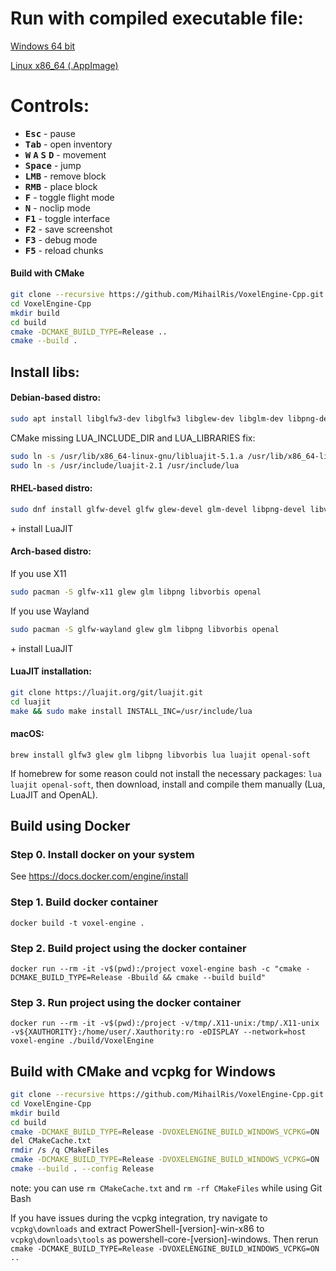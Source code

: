 # Run with compiled executable file:

[Windows 64 bit](https://github.com/MihailRis/VoxelEngine-Cpp/releases/download/v19/voxelengine_v19_win64.zip)

[Linux x86_64 (.AppImage)](https://github.com/MihailRis/VoxelEngine-Cpp/releases/download/v19/VoxelEngine-0.19-x86_64.AppImage)


# Controls:
- <kbd>**Esc**</kbd> - pause
- <kbd>**Tab**</kbd> - open inventory
- <kbd>**W**</kbd> <kbd>**A**</kbd> <kbd>**S**</kbd> <kbd>**D**</kbd> - movement
- <kbd>**Space**</kbd> - jump
- <kbd>**LMB**</kbd> - remove block
- <kbd>**RMB**</kbd> - place block
- <kbd>**F**</kbd> - toggle flight mode
- <kbd>**N**</kbd> - noclip mode
- <kbd>**F1**</kbd> - toggle interface
- <kbd>**F2**</kbd> - save screenshot
- <kbd>**F3**</kbd> - debug mode
- <kbd>**F5**</kbd> - reload chunks

#### Build with CMake
```sh
git clone --recursive https://github.com/MihailRis/VoxelEngine-Cpp.git
cd VoxelEngine-Cpp
mkdir build
cd build
cmake -DCMAKE_BUILD_TYPE=Release ..
cmake --build .
```

## Install libs:

#### Debian-based distro:
```sh
sudo apt install libglfw3-dev libglfw3 libglew-dev libglm-dev libpng-dev libopenal-dev libluajit-5.1-dev libvorbis-dev
```

CMake missing LUA_INCLUDE_DIR and LUA_LIBRARIES fix:
```sh
sudo ln -s /usr/lib/x86_64-linux-gnu/libluajit-5.1.a /usr/lib/x86_64-linux-gnu/liblua5.1.a
sudo ln -s /usr/include/luajit-2.1 /usr/include/lua
```

#### RHEL-based distro:
```sh
sudo dnf install glfw-devel glfw glew-devel glm-devel libpng-devel libvorbis-devel openal-devel
```

\+ install LuaJIT

#### Arch-based distro:
If you use X11
```sh
sudo pacman -S glfw-x11 glew glm libpng libvorbis openal
```

If you use Wayland
```sh
sudo pacman -S glfw-wayland glew glm libpng libvorbis openal
```

\+ install LuaJIT

#### LuaJIT installation:
```sh
git clone https://luajit.org/git/luajit.git
cd luajit
make && sudo make install INSTALL_INC=/usr/include/lua
```

#### macOS:

```
brew install glfw3 glew glm libpng libvorbis lua luajit openal-soft
```

If homebrew for some reason could not install the necessary packages: ```lua luajit openal-soft```, then download, install and compile them manually (Lua, LuaJIT and OpenAL).

## Build using Docker

### Step 0. Install docker on your system

See https://docs.docker.com/engine/install

### Step 1. Build docker container

```
docker build -t voxel-engine .
```

### Step 2. Build project using the docker container

```
docker run --rm -it -v$(pwd):/project voxel-engine bash -c "cmake -DCMAKE_BUILD_TYPE=Release -Bbuild && cmake --build build"
```

### Step 3. Run project using the docker container

```
docker run --rm -it -v$(pwd):/project -v/tmp/.X11-unix:/tmp/.X11-unix -v${XAUTHORITY}:/home/user/.Xauthority:ro -eDISPLAY --network=host voxel-engine ./build/VoxelEngine
```

## Build with CMake and vcpkg for Windows

```sh
git clone --recursive https://github.com/MihailRis/VoxelEngine-Cpp.git
cd VoxelEngine-Cpp
mkdir build
cd build
cmake -DCMAKE_BUILD_TYPE=Release -DVOXELENGINE_BUILD_WINDOWS_VCPKG=ON ..
del CMakeCache.txt
rmdir /s /q CMakeFiles
cmake -DCMAKE_BUILD_TYPE=Release -DVOXELENGINE_BUILD_WINDOWS_VCPKG=ON ..
cmake --build . --config Release
```
note: you can use ```rm CMakeCache.txt``` and ```rm -rf CMakeFiles``` while using Git Bash

If you have issues during the vcpkg integration, try navigate to ```vcpkg\downloads``` and extract PowerShell-[version]-win-x86 to ```vcpkg\downloads\tools``` as powershell-core-[version]-windows. Then rerun ```cmake -DCMAKE_BUILD_TYPE=Release -DVOXELENGINE_BUILD_WINDOWS_VCPKG=ON ..```
